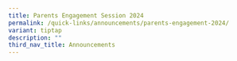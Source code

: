 ```yaml
---
title: Parents Engagement Session 2024
permalink: /quick-links/announcements/parents-engagement-2024/
variant: tiptap
description: ""
third_nav_title: Announcements
---
```

